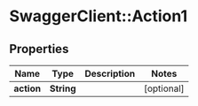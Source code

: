 # SwaggerClient::Action1

## Properties
Name | Type | Description | Notes
------------ | ------------- | ------------- | -------------
**action** | **String** |  | [optional] 


